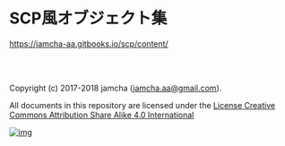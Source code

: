 # SCP風オブジェクト集

<https://jamcha-aa.gitbooks.io/scp/content/>  

<br>  
<br>  

Copyright (c) 2017-2018 jamcha (jamcha.aa@gmail.com).  

All documents in this repository are licensed under the [License Creative Commons Attribution Share Alike 4.0 International](http://creativecommons.org/licenses/by-sa/4.0/deed)  

[![img](http://i.creativecommons.org/l/by-sa/4.0/88x31.png)](http://creativecommons.org/licenses/by-sa/4.0/deed)